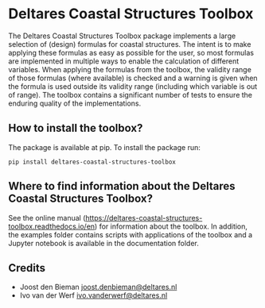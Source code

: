 # Deltares Coastal Structures Toolbox

The Deltares Coastal Structures Toolbox package implements a large selection of (design) formulas for coastal structures. The intent is to make applying these formulas as easy as possible for the user, so most formulas are implemented in multiple ways to enable the calculation of different variables. When applying the formulas from the toolbox, the validity range of those formulas (where available) is checked and a warning is given when the formula is used outside its validity range (including which variable is out of range). The toolbox contains a significant number of tests to ensure the enduring quality of the implementations.

## How to install the toolbox?

The package is available at pip. To install the package run:

`pip install deltares-coastal-structures-toolbox`

## Where to find information about the Deltares Coastal Structures Toolbox?

See the online manual (https://deltares-coastal-structures-toolbox.readthedocs.io/en) for information about the toolbox. In addition, the examples folder contains scripts with applications of the toolbox and a Jupyter notebook is available in the documentation folder.

## Credits

* Joost den Bieman <joost.denbieman@deltares.nl>
* Ivo van der Werf <ivo.vanderwerf@deltares.nl>
